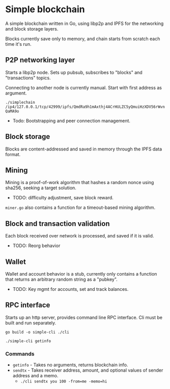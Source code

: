 # Simple blockchain 

A simple blockchain written in Go, using libp2p and IPFS for the networking and block storage layers. 

Blocks currently save only to memory, and chain starts from scratch each time it's run. 

## P2P networking layer

Starts a libp2p node. Sets up pubsub, subscribes to "blocks" and "transactions" topics.

Connecting to another node is currently manual. Start with first address as argument.

`./simplechain /ip4/127.0.0.1/tcp/42999/ipfs/QmdRa9h1mAxthj4ACrHULZC5yQmuiHzXDV56rWvnQaMA9o`

+ Todo: Bootstrapping and peer connection management.

## Block storage

Blocks are content-addressed and saved in memory through the IPFS data format.

## Mining 

Mining is a proof-of-work algorithm that hashes a random nonce using sha256, seeking a target solution. 

+ TODO: difficulty adjustment, save block reward.

`miner.go` also contains a function for a timeout-based mining algorithm.

## Block and transaction validation

Each block received over network is processed, and saved if it is valid.

+ TODO: Reorg behavior

## Wallet 

Wallet and account behavior is a stub, currently only contains a function that returns an arbitrary random string as a "pubkey".

+ TODO: Key mgmt for accounts, set and track balances.

## RPC interface

Starts up an http server, provides command line RPC interface. Cli must be built and run separately.

`go build -o simple-cli ./cli`

`./simple-cli getinfo`

### Commands
- `getinfo` - Takes no arguments, returns blockchain info.
- `sendtx` - Takes receiver address, amount, and optional values of sender address and a memo. 
    - `./cli sendtx you 100 -from=me -memo=hi`
